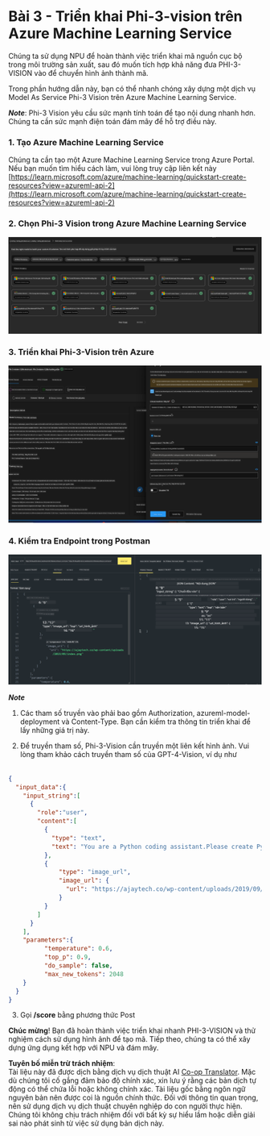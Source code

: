 <!--
CO_OP_TRANSLATOR_METADATA:
{
  "original_hash": "20cb4e6ac1686248e8be913ccf6c2bc2",
  "translation_date": "2025-05-09T19:29:19+00:00",
  "source_file": "md/02.Application/02.Code/Phi3/VSCodeExt/HOL/AIPC/03.DeployPhi3VisionOnAzure.md",
  "language_code": "vi"
}
-->
# **Bài 3 - Triển khai Phi-3-vision trên Azure Machine Learning Service**

Chúng ta sử dụng NPU để hoàn thành việc triển khai mã nguồn cục bộ trong môi trường sản xuất, sau đó muốn tích hợp khả năng đưa PHI-3-VISION vào để chuyển hình ảnh thành mã.

Trong phần hướng dẫn này, bạn có thể nhanh chóng xây dựng một dịch vụ Model As Service Phi-3 Vision trên Azure Machine Learning Service.

***Note***: Phi-3 Vision yêu cầu sức mạnh tính toán để tạo nội dung nhanh hơn. Chúng ta cần sức mạnh điện toán đám mây để hỗ trợ điều này.


### **1. Tạo Azure Machine Learning Service**

Chúng ta cần tạo một Azure Machine Learning Service trong Azure Portal. Nếu bạn muốn tìm hiểu cách làm, vui lòng truy cập liên kết này [https://learn.microsoft.com/azure/machine-learning/quickstart-create-resources?view=azureml-api-2](https://learn.microsoft.com/azure/machine-learning/quickstart-create-resources?view=azureml-api-2)


### **2. Chọn Phi-3 Vision trong Azure Machine Learning Service**

![Catalog](../../../../../../../../../translated_images/vison_catalog.e04e9e5f2b6ff115fff30e793e54e617da07251c7b192e1a68e6b050917f45aa.vi.png)


### **3. Triển khai Phi-3-Vision trên Azure**


![Deploy](../../../../../../../../../translated_images/vision_deploy.c0582d08b5d49675c643f3bedc04ae106957304f3cd4702406fa08bea80ba213.vi.png)


### **4. Kiểm tra Endpoint trong Postman**


![Test](../../../../../../../../../translated_images/vision_test.fb4ff33607077153c7b5dcf37648dc5a9cb550824aeba89963e6b270314fc554.vi.png)


***Note***

1. Các tham số truyền vào phải bao gồm Authorization, azureml-model-deployment và Content-Type. Bạn cần kiểm tra thông tin triển khai để lấy những giá trị này.

2. Để truyền tham số, Phi-3-Vision cần truyền một liên kết hình ảnh. Vui lòng tham khảo cách truyền tham số của GPT-4-Vision, ví dụ như

```json

{
  "input_data":{
    "input_string":[
      {
        "role":"user",
        "content":[ 
          {
            "type": "text",
            "text": "You are a Python coding assistant.Please create Python code for image "
          },
          {
              "type": "image_url",
              "image_url": {
                "url": "https://ajaytech.co/wp-content/uploads/2019/09/index.png"
              }
          }
        ]
      }
    ],
    "parameters":{
          "temperature": 0.6,
          "top_p": 0.9,
          "do_sample": false,
          "max_new_tokens": 2048
    }
  }
}

```

3. Gọi **/score** bằng phương thức Post

**Chúc mừng**! Bạn đã hoàn thành việc triển khai nhanh PHI-3-VISION và thử nghiệm cách sử dụng hình ảnh để tạo mã. Tiếp theo, chúng ta có thể xây dựng ứng dụng kết hợp với NPU và đám mây.

**Tuyên bố miễn trừ trách nhiệm**:  
Tài liệu này đã được dịch bằng dịch vụ dịch thuật AI [Co-op Translator](https://github.com/Azure/co-op-translator). Mặc dù chúng tôi cố gắng đảm bảo độ chính xác, xin lưu ý rằng các bản dịch tự động có thể chứa lỗi hoặc không chính xác. Tài liệu gốc bằng ngôn ngữ nguyên bản nên được coi là nguồn chính thức. Đối với thông tin quan trọng, nên sử dụng dịch vụ dịch thuật chuyên nghiệp do con người thực hiện. Chúng tôi không chịu trách nhiệm đối với bất kỳ sự hiểu lầm hoặc diễn giải sai nào phát sinh từ việc sử dụng bản dịch này.